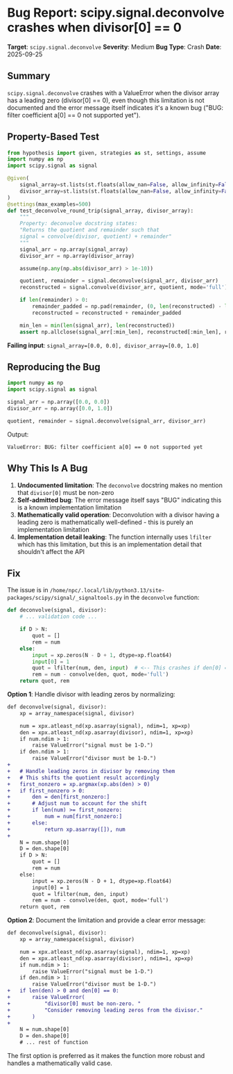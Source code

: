 # Bug Report: scipy.signal.deconvolve crashes when divisor[0] == 0

**Target**: `scipy.signal.deconvolve`
**Severity**: Medium
**Bug Type**: Crash
**Date**: 2025-09-25

## Summary

`scipy.signal.deconvolve` crashes with a ValueError when the divisor array has a leading zero (divisor[0] == 0), even though this limitation is not documented and the error message itself indicates it's a known bug ("BUG: filter coefficient a[0] == 0 not supported yet").

## Property-Based Test

```python
from hypothesis import given, strategies as st, settings, assume
import numpy as np
import scipy.signal as signal

@given(
    signal_array=st.lists(st.floats(allow_nan=False, allow_infinity=False, min_value=-1e6, max_value=1e6), min_size=1, max_size=100),
    divisor_array=st.lists(st.floats(allow_nan=False, allow_infinity=False, min_value=-1e6, max_value=1e6), min_size=1, max_size=100)
)
@settings(max_examples=500)
def test_deconvolve_round_trip(signal_array, divisor_array):
    """
    Property: deconvolve docstring states:
    "Returns the quotient and remainder such that
    signal = convolve(divisor, quotient) + remainder"
    """
    signal_arr = np.array(signal_array)
    divisor_arr = np.array(divisor_array)

    assume(np.any(np.abs(divisor_arr) > 1e-10))

    quotient, remainder = signal.deconvolve(signal_arr, divisor_arr)
    reconstructed = signal.convolve(divisor_arr, quotient, mode='full')

    if len(remainder) > 0:
        remainder_padded = np.pad(remainder, (0, len(reconstructed) - len(remainder)), mode='constant')
        reconstructed = reconstructed + remainder_padded

    min_len = min(len(signal_arr), len(reconstructed))
    assert np.allclose(signal_arr[:min_len], reconstructed[:min_len], rtol=1e-5, atol=1e-5)
```

**Failing input**: `signal_array=[0.0, 0.0], divisor_array=[0.0, 1.0]`

## Reproducing the Bug

```python
import numpy as np
import scipy.signal as signal

signal_arr = np.array([0.0, 0.0])
divisor_arr = np.array([0.0, 1.0])

quotient, remainder = signal.deconvolve(signal_arr, divisor_arr)
```

Output:
```
ValueError: BUG: filter coefficient a[0] == 0 not supported yet
```

## Why This Is A Bug

1. **Undocumented limitation**: The `deconvolve` docstring makes no mention that `divisor[0]` must be non-zero
2. **Self-admitted bug**: The error message itself says "BUG" indicating this is a known implementation limitation
3. **Mathematically valid operation**: Deconvolution with a divisor having a leading zero is mathematically well-defined - this is purely an implementation limitation
4. **Implementation detail leaking**: The function internally uses `lfilter` which has this limitation, but this is an implementation detail that shouldn't affect the API

## Fix

The issue is in `/home/npc/.local/lib/python3.13/site-packages/scipy/signal/_signaltools.py` in the `deconvolve` function:

```python
def deconvolve(signal, divisor):
    # ... validation code ...

    if D > N:
        quot = []
        rem = num
    else:
        input = xp.zeros(N - D + 1, dtype=xp.float64)
        input[0] = 1
        quot = lfilter(num, den, input)  # <-- This crashes if den[0] == 0
        rem = num - convolve(den, quot, mode='full')
    return quot, rem
```

**Option 1**: Handle divisor with leading zeros by normalizing:

```diff
def deconvolve(signal, divisor):
    xp = array_namespace(signal, divisor)

    num = xpx.atleast_nd(xp.asarray(signal), ndim=1, xp=xp)
    den = xpx.atleast_nd(xp.asarray(divisor), ndim=1, xp=xp)
    if num.ndim > 1:
        raise ValueError("signal must be 1-D.")
    if den.ndim > 1:
        raise ValueError("divisor must be 1-D.")
+
+   # Handle leading zeros in divisor by removing them
+   # This shifts the quotient result accordingly
+   first_nonzero = xp.argmax(xp.abs(den) > 0)
+   if first_nonzero > 0:
+       den = den[first_nonzero:]
+       # Adjust num to account for the shift
+       if len(num) >= first_nonzero:
+           num = num[first_nonzero:]
+       else:
+           return xp.asarray([]), num
+
    N = num.shape[0]
    D = den.shape[0]
    if D > N:
        quot = []
        rem = num
    else:
        input = xp.zeros(N - D + 1, dtype=xp.float64)
        input[0] = 1
        quot = lfilter(num, den, input)
        rem = num - convolve(den, quot, mode='full')
    return quot, rem
```

**Option 2**: Document the limitation and provide a clear error message:

```diff
def deconvolve(signal, divisor):
    xp = array_namespace(signal, divisor)

    num = xpx.atleast_nd(xp.asarray(signal), ndim=1, xp=xp)
    den = xpx.atleast_nd(xp.asarray(divisor), ndim=1, xp=xp)
    if num.ndim > 1:
        raise ValueError("signal must be 1-D.")
    if den.ndim > 1:
        raise ValueError("divisor must be 1-D.")
+   if len(den) > 0 and den[0] == 0:
+       raise ValueError(
+           "divisor[0] must be non-zero. "
+           "Consider removing leading zeros from the divisor."
+       )
+
    N = num.shape[0]
    D = den.shape[0]
    # ... rest of function
```

The first option is preferred as it makes the function more robust and handles a mathematically valid case.